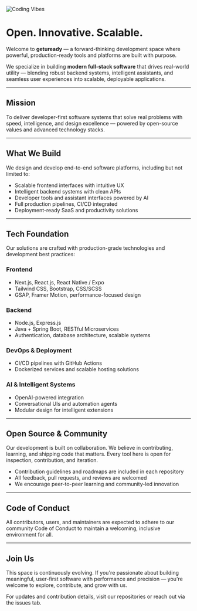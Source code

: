 ![Coding Vibes](https://user-images.githubusercontent.com/74038190/225813708-98b745f2-7d22-48cf-9150-083f1b00d6c9.gif)

# Open. Innovative. Scalable.

Welcome to **getuready** — a forward-thinking development space where powerful, production-ready tools and platforms are built with purpose.

We specialize in building **modern full-stack software** that drives real-world utility — blending robust backend systems, intelligent assistants, and seamless user experiences into scalable, deployable applications.

---

## Mission

To deliver developer-first software systems that solve real problems with speed, intelligence, and design excellence — powered by open-source values and advanced technology stacks.

---

## What We Build

We design and develop end-to-end software platforms, including but not limited to:

- Scalable frontend interfaces with intuitive UX
- Intelligent backend systems with clean APIs
- Developer tools and assistant interfaces powered by AI
- Full production pipelines, CI/CD integrated
- Deployment-ready SaaS and productivity solutions

---

## Tech Foundation

Our solutions are crafted with production-grade technologies and development best practices:

### Frontend  
- Next.js, React.js, React Native / Expo  
- Tailwind CSS, Bootstrap, CSS/SCSS  
- GSAP, Framer Motion, performance-focused design  

### Backend  
- Node.js, Express.js  
- Java + Spring Boot, RESTful Microservices  
- Authentication, database architecture, scalable systems  

### DevOps & Deployment  
- CI/CD pipelines with GitHub Actions  
- Dockerized services and scalable hosting solutions  

### AI & Intelligent Systems  
- OpenAI-powered integration  
- Conversational UIs and automation agents  
- Modular design for intelligent extensions  

---

## Open Source & Community

Our development is built on collaboration. We believe in contributing, learning, and shipping code that matters. Every tool here is open for inspection, contribution, and iteration.

- Contribution guidelines and roadmaps are included in each repository  
- All feedback, pull requests, and reviews are welcomed  
- We encourage peer-to-peer learning and community-led innovation  

---

## Code of Conduct

All contributors, users, and maintainers are expected to adhere to our community Code of Conduct to maintain a welcoming, inclusive environment for all.

---

## Join Us

This space is continuously evolving. If you're passionate about building meaningful, user-first software with performance and precision — you're welcome to explore, contribute, and grow with us.

For updates and contribution details, visit our repositories or reach out via the issues tab.
